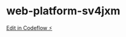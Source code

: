 # web-platform-sv4jxm

[Edit in Codeflow ⚡️](https://stackblitz.com/~/github.com/lizethcont/web-platform-sv4jxm)